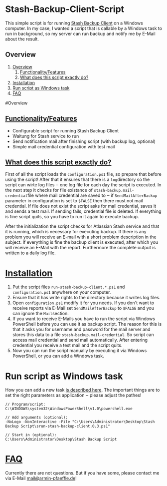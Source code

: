 Stash-Backup-Client-Script
==========================

This simple script is for running [Stash Backup Client](https://marketplace.atlassian.com/plugins/com.atlassian.stash.backup.client) on a Windows computer. In my case, I wanted a script that is callable by a Windows task to run in background, so my server can run backup and notify me by E-Mail about the result.

## Overview

1. [Overview](#overview)
	1. [Functionality/Features](#features)
	2. [What does this script exactly do?](#description)
2. [Installation](#installation)
3. [Run script as Windows task](#as-windows-task)
1. [FAQ](#faq)


#Overview

## [Functionality/Features](#features)

* Configurable script for running Stash Backup Client
* Waitung for Stash service to run
* Send notification mail after finishing script (with backup log, optional)
* Simple mail credential configuration with test mail

## [What does this script exactly do?](#description)

First of all the script loads the `configuration.ps1` file, so prepare that before using the script! After that it ensures that there is a `log`directory so the script can wirte log files ‒ one log file for each day the script is executed. In the next step it checks for file existance of `stash-backup.mail-credential`file where mail credential are saved to ‒ if `SendMailAfterBackup` parameter in configuration is set to `$FALSE` then there must not mail credential. If file does not exist the script asks for mail credential, saves it and sends a test mail. If sending fails, credential file is deleted. If everything is fine script quits, so you have to run it again to execute backup.

After the initialization the script checks for Atlassian Stash service and that it is running, which is necessary for executing backup. If there is any problem you will receive an E-mail with a short problem description in the subject. If everything is fine the backup client is executed, after which you will receive an E-Mail with the report. Furthermore the complete output is written to a daily log file.

# [Installation](#installation)

1. Put the script files `run-stash-backup-client.*.ps1` and `configuration.ps1` anywhere on your computer.
2. Ensure that it has write rights to the directory because it writes log files.
3. Open `configuration.ps1` modify it for you needs. If you don't want to receive reports via E-Mail set `SendMailAfterBackup` to `$FALSE` and you can ignore the `Mail`section.
4. If you want to receive E-Mails you have to run the script via Windows PowerShell before you can use it as backup script. The reason for this is that it asks you for username and password for the mail server and stores this data to a file `stash-backup.mail-credential`. So script can access mail credential and send mail automatically. After entering credential you receive a test mail and the script quits.
5. Now you can run the script manually by executing it via Windows PowerShell, or you can add a Windows task.

# Run script as Windows task
How you can add a new task [is described here](http://www.sevenforums.com/tutorials/12444-task-scheduler-create-new-task.html). The important things are to set the right parameters as application ‒ please adjust the pathes!

```
// Program/script:
C:\WINDOWS\system32\WindowsPowerShell\v1.0\powershell.exe

// Add arguments (optional):
-NoLogo -NonInteractive -File "C:\Users\Administrator\Desktop\Stash Backup Script\srun-stash-backup-client.0.3.ps1"

// Start in (optional):
C:\Users\Administrator\Desktop\Stash Backup Script
```

# [FAQ](#faq)

Currently there are not questions. But if you have some, please contact me via E-Mail [mail@armin-pfaeffle.de](mailto:mail@armin-pfaeffle.de)!

